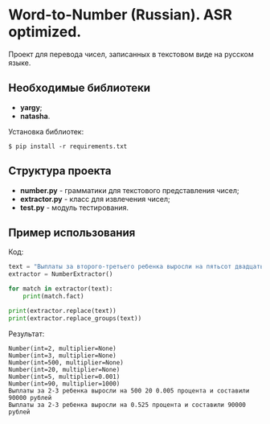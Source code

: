 # Word-to-Number (Russian). ASR optimized.

Проект для перевода чисел, записанных в текстовом виде на русском языке.

## Необходимые библиотеки

* **yargy**;
* **natasha**.

Установка библиотек:

`$ pip install -r requirements.txt`

## Структура проекта

* **number.py** - грамматики для текстового представления чисел;
* **extractor.py** - класс для извлечения чисел;
* **test.py** - модуль тестирования.

## Пример использования

Код:

```python
text = "Выплаты за второго-третьего ребенка выросли на пятьсот двадцать пять тысячных процента и составили 90 тысяч рублей"
extractor = NumberExtractor()

for match in extractor(text):
    print(match.fact)

print(extractor.replace(text))
print(extractor.replace_groups(text))
```

Результат:

```shell
Number(int=2, multiplier=None)
Number(int=3, multiplier=None)
Number(int=500, multiplier=None)
Number(int=20, multiplier=None)
Number(int=5, multiplier=0.001)
Number(int=90, multiplier=1000)
Выплаты за 2-3 ребенка выросли на 500 20 0.005 процента и составили 90000 рублей
Выплаты за 2-3 ребенка выросли на 0.525 процента и составили 90000 рублей
```
